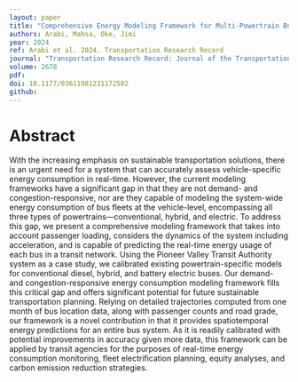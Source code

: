 ```yaml
---
layout: paper
title: "Comprehensive Energy Modeling Framework for Multi-Powertrain Bus Transit Systems"
authors: Arabi, Mahsa, Oke, Jimi
year: 2024
ref: Arabi et al. 2024. Transportation Research Record
journal: "Transportation Research Record: Journal of the Transportation Research Board 2678(1):707–720."
volume: 2678
pdf:
doi: 10.1177/03611981231172502
github:
---
```

# Abstract
With the increasing emphasis on sustainable transportation solutions, there is an urgent need for a system that can accurately assess vehicle-specific energy consumption in real-time. However, the current modeling frameworks have a significant gap in that they are not demand- and congestion-responsive, nor are they capable of modeling the system-wide energy consumption of bus fleets at the vehicle-level, encompassing all three types of powertrains—conventional, hybrid, and electric. To address this gap, we present a comprehensive modeling framework that takes into account passenger loading, considers the dynamics of the system including acceleration, and is capable of predicting the real-time energy usage of each bus in a transit network. Using the Pioneer Valley Transit Authority system as a case study, we calibrated existing powertrain-specific models for conventional diesel, hybrid, and battery electric buses. Our demand- and congestion-responsive energy consumption modeling framework fills this critical gap and offers significant potential for future sustainable transportation planning. Relying on detailed trajectories computed from one month of bus location data, along with passenger counts and road grade, our framework is a novel contribution in that it provides spatiotemporal energy predictions for an entire bus system. As it is readily calibrated with potential improvements in accuracy given more data, this framework can be applied by transit agencies for the purposes of real-time energy consumption monitoring, fleet electrification planning, equity analyses, and carbon emission reduction strategies.
